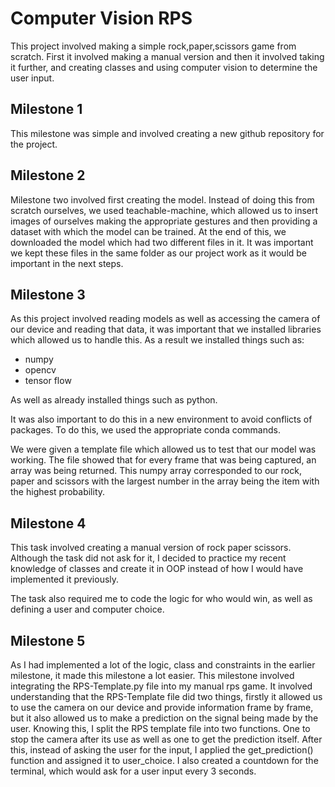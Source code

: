 # Computer Vision RPS
This project involved making a simple rock,paper,scissors game from scratch. First it involved making a manual version and then it involved taking it further, and creating classes and using computer vision to determine the user input.

## Milestone 1
This milestone was simple and involved creating a new github repository for the project.

## Milestone 2
Milestone two involved first creating the model. Instead of doing this from scratch ourselves, we used teachable-machine, which allowed us to insert images of ourselves making the appropriate gestures and then providing a dataset with which the model can be trained. At the end of this, we downloaded the model which had two different files in it. It was important we kept these files in the same folder as our project work as it would be important in the next steps.

## Milestone 3
As this project involved reading models as well as accessing the camera of our device and reading that data, it was important that we installed libraries which allowed us to handle this. As a result we installed things such as:

* numpy
* opencv
* tensor flow

As well as already installed things such as python.

It was also important to do this in a new environment to avoid conflicts of packages. To do this, we used the appropriate conda commands.

We were given a template file which allowed us to test that our model was working. The file showed that for every frame that was being captured, an array was being returned. This numpy array corresponded to our rock, paper and scissors with the largest number in the array being the item with the highest probability.


## Milestone 4
This task involved creating a manual version of rock paper scissors. Although the task did not ask for it, I decided to practice my recent knowledge of classes and create it in OOP instead of how I would have implemented it previously.

The task also required me to code the logic for who would win, as well as defining a user and computer choice.

## Milestone 5
As I had implemented a lot of the logic, class and constraints in the earlier milestone, it made this milestone a lot easier. 
This milestone involved integrating the RPS-Template.py file into my manual rps game. It involved understanding that the RPS-Template file did two things, firstly it allowed us to use the camera on our device and provide information frame by frame, but it also allowed us to make a prediction on the signal being made by the user.
Knowing this, I split the RPS template file into two functions. One to stop the camera after its use as well as one to get the prediction itself.
After this, instead of asking the user for the input, I applied the get_prediction() function and assigned it to user_choice.
I also created a countdown for the terminal, which would ask for a user input every 3 seconds.